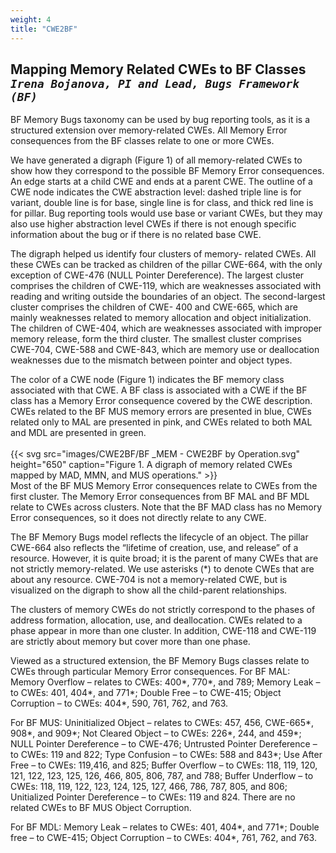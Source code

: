 ```yaml
---
weight: 4
title: "CWE2BF"
---
```

## Mapping Memory Related CWEs to BF Classes <br/>_`Irena Bojanova, PI and Lead, Bugs Framework (BF)`_

BF Memory Bugs taxonomy can be used by bug reporting tools, as it is a structured extension over memory-related CWEs. All Memory Error consequences from the BF classes relate to one or more CWEs.

We have generated a digraph (Figure 1) of all memory-related CWEs to show how they correspond to the possible BF Memory Error consequences. An edge starts at a child CWE and ends at a parent CWE. The outline of a CWE node indicates the CWE abstraction level: dashed triple line is for variant, double line is for base, single line is for class, and thick red line is for pillar. Bug reporting tools would use base or variant CWEs, but they may also use higher abstraction level CWEs if there is not enough specific information about the bug or if there is no related base CWE.

The digraph helped us identify four clusters of memory- related CWEs. All these CWEs can be tracked as children of the pillar CWE-664, with the only exception of CWE-476 (NULL Pointer Dereference). The largest cluster comprises the children of CWE-119, which are weaknesses associated with reading and writing outside the boundaries of an object. The second-largest cluster comprises the children of CWE- 400 and CWE-665, which are mainly weaknesses related to memory allocation and object initialization. The children of CWE-404, which are weaknesses associated with improper memory release, form the third cluster. The smallest cluster comprises CWE-704, CWE-588 and CWE-843, which are memory use or deallocation weaknesses due to the mismatch between pointer and object types.

The color of a CWE node (Figure 1) indicates the BF memory class associated with that CWE. A BF class is associated with a CWE if the BF class has a Memory Error consequence covered by the CWE description. CWEs related to the BF MUS memory errors are presented in blue, CWEs related only to MAL are presented in pink, and CWEs related to both MAL and MDL are presented in green.
<br/><br/>
{{< svg src="images/CWE2BF/BF _MEM - CWE2BF by Operation.svg" height="650" caption="Figure 1. A digraph of memory related CWEs mapped by MAD, MMN, and MUS operations." >}}
<br/>
Most of the BF MUS Memory Error consequences relate to CWEs from the first cluster. The Memory Error consequences from BF MAL and BF MDL relate to CWEs across clusters. Note that the BF MAD class has no Memory Error consequences, so it does not directly relate to any CWE.

The BF Memory Bugs model reflects the lifecycle of an object. The pillar CWE-664 also reflects the “lifetime of creation, use, and release” of a resource. However, it is quite broad; it is the parent of many CWEs that are not strictly memory-related. We use asterisks (*) to denote CWEs that are about any resource. CWE-704 is not a memory-related CWE, but is visualized on the digraph to show all the child-parent relationships.

The clusters of memory CWEs do not strictly correspond to the phases of address formation, allocation, use, and deallocation. CWEs related to a phase appear in more than one cluster. In addition, CWE-118 and CWE-119 are strictly about memory but cover more than one phase.

Viewed as a structured extension, the BF Memory Bugs classes relate to CWEs through particular Memory Error consequences. For BF MAL: Memory Overflow – relates to CWEs: 400*, 770*, and 789; Memory Leak – to CWEs: 401, 404*, and 771*; Double Free – to CWE-415; Object Corruption – to CWEs: 404*, 590, 761, 762, and 763.

For BF MUS: Uninitialized Object – relates to CWEs: 457, 456, CWE-665*, 908*, and 909*; Not Cleared Object – to CWEs: 226*, 244, and 459*; NULL Pointer Dereference – to CWE-476; Untrusted Pointer Dereference – to CWEs: 119 and 822; Type Confusion – to CWEs: 588 and 843*; Use After Free – to CWEs: 119,416, and 825; Buffer Overflow – to CWEs: 118, 119, 120, 121, 122, 123, 125, 126, 466, 805, 806, 787, and 788; Buffer Underflow – to CWEs: 118, 119, 122, 123, 124, 125, 127, 466, 786, 787, 805, and 806; Unitialized Pointer Dereference – to CWEs: 119 and 824. There are no related CWEs to BF MUS Object Corruption.

For BF MDL: Memory Leak – relates to CWEs: 401, 404*, and 771*; Double free – to CWE-415; Object Corruption – to CWEs: 404*, 761, 762, and 763.